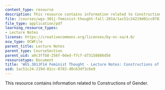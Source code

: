 ```yaml
---
content_type: resource
description: This resource contains information related to Constructions of Gender.
file: /courses/wgs-301j-feminist-thought-fall-2014/1ac51c24219d01cc0783d0c63df3c6e9_MITWGS_301JF14_Sess6.pdf
file_type: application/pdf
learning_resource_types:
- Lecture Notes
license: https://creativecommons.org/licenses/by-nc-sa/4.0/
ocw_type: OCWFile
parent_title: Lecture Notes
parent_type: CourseSection
parent_uid: a9c3ffb8-256f-0ded-f7cf-d73158886d56
resourcetype: Document
title: 'WGS.301JF14 Feminist Thought - Lecture Notes: Constructions of Gender'
uid: 1ac51c24-219d-01cc-0783-d0c63df3c6e9
---
```

This resource contains information related to Constructions of Gender.